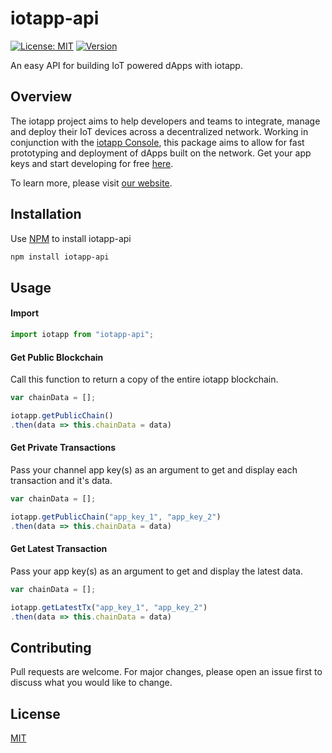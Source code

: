 # iotapp-api
[![License: MIT](https://img.shields.io/badge/License-MIT-green.svg)](https://opensource.org/licenses/MIT) [![Version](https://badge.fury.io/gh/tterb%2FHyde.svg)](https://badge.fury.io/gh/tterb%2FHyde)

An easy API for building IoT powered dApps with iotapp. 

## Overview
The iotapp project aims to help developers and teams to integrate, manage and deploy their IoT devices across a decentralized network. Working in conjunction with the [iotapp Console](http://iotapp-alpha.surge.sh/#/login), this package aims to allow for fast prototyping and deployment of dApps built on the network. Get your app keys and start developing for free [here](http://iotapp-alpha.surge.sh/#/register).


To learn more, please visit [our website](http://iotapp-alpha.surge.sh/#/). 

## Installation

Use [NPM](https://www.npmjs.com/get-npm) to install iotapp-api

```bash
npm install iotapp-api
```

## Usage

#### Import
```javascript
import iotapp from "iotapp-api";
```

#### Get Public Blockchain
Call this function to return a copy of the entire iotapp blockchain.
```Javascript
var chainData = [];

iotapp.getPublicChain()
.then(data => this.chainData = data)
```


#### Get Private Transactions
Pass your channel app key(s) as an argument to get and display each transaction and it's data. 
```Javascript
var chainData = [];

iotapp.getPublicChain("app_key_1", "app_key_2")
.then(data => this.chainData = data)
```

#### Get Latest Transaction
Pass your app key(s) as an argument to get and display the latest data.
```Javascript
var chainData = [];

iotapp.getLatestTx("app_key_1", "app_key_2")
.then(data => this.chainData = data)
```

## Contributing
Pull requests are welcome. For major changes, please open an issue first to discuss what you would like to change.

## License
[MIT](https://choosealicense.com/licenses/mit/)
